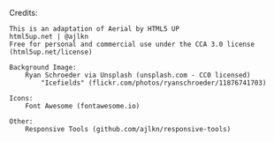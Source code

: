 Credits:
	
	This is an adaptation of Aerial by HTML5 UP
	html5up.net | @ajlkn
	Free for personal and commercial use under the CCA 3.0 license (html5up.net/license)

	Background Image:
		Ryan Schroeder via Unsplash (unsplash.com - CC0 licensed)
			"Icefields" (flickr.com/photos/ryanschroeder/11876741703)

	Icons:
		Font Awesome (fontawesome.io)

	Other:
		Responsive Tools (github.com/ajlkn/responsive-tools)
